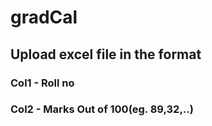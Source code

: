 # gradCal

## Upload excel file in the format
### Col1 -  Roll no
### Col2 - Marks Out of 100(eg. 89,32,..)
